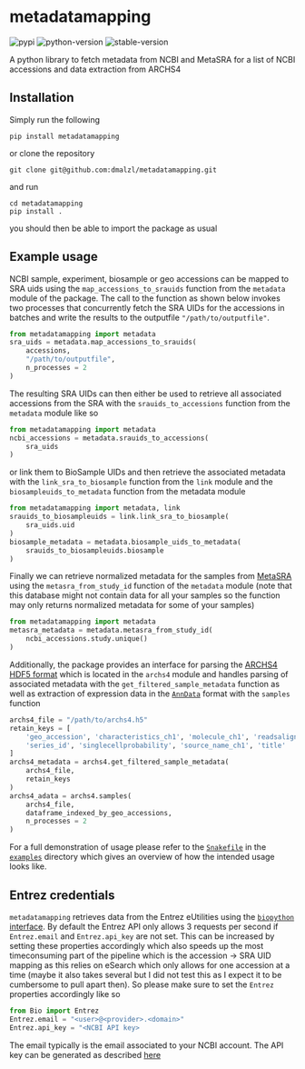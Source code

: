 # metadatamapping
![pypi](https://img.shields.io/badge/pypi-v1.1.3-blue)
![python-version](https://img.shields.io/badge/Python->=3.10-blue)
![stable-version](https://img.shields.io/badge/version-1.1.3-blue)

A python library to fetch metadata from NCBI and MetaSRA for a list of NCBI accessions and data extraction from ARCHS4

## Installation
Simply run the following
```commandline
pip install metadatamapping
```
or clone the repository 
```commandline
git clone git@github.com:dmalzl/metadatamapping.git
```
and run
```commandline
cd metadatamapping
pip install .
```
you should then be able to import the package as usual

## Example usage
NCBI sample, experiment, biosample or geo accessions can be mapped to SRA uids using the `map_accessions_to_srauids` function from the `metadata` module of the package. The call to the function as shown below invokes two processes that concurrently fetch the SRA UIDs for the accessions in batches and write the results to the outputfile `"/path/to/outputfile"`.
```python
from metadatamapping import metadata
sra_uids = metadata.map_accessions_to_srauids(
    accessions,
    "/path/to/outputfile",
    n_processes = 2
)
```
The resulting SRA UIDs can then either be used to retrieve all associated accessions from the SRA with the `srauids_to_accessions` function from the `metadata` module like so
```python
from metadatamapping import metadata
ncbi_accessions = metadata.srauids_to_accessions(
    sra_uids
)
```
or link them to BioSample UIDs and then retrieve the associated metadata with the `link_sra_to_biosample` function from the `link` module and the `biosampleuids_to_metadata` function from the metadata module
```python
from metadatamapping import metadata, link
srauids_to_biosampleuids = link.link_sra_to_biosample(
    sra_uids.uid
)
biosample_metadata = metadata.biosample_uids_to_metadata(
    srauids_to_biosampleuids.biosample
)
```
Finally we can retrieve normalized metadata for the samples from [MetaSRA](https://metasra.biostat.wisc.edu/) using the `metasra_from_study_id` function of the `metadata` module (note that this database might not contain data for all your samples so the function may only returns normalized metadata for some of your samples)
```python
from metadatamapping import metadata
metasra_metadata = metadata.metasra_from_study_id(
    ncbi_accessions.study.unique()
)
```
Additionally, the package provides an interface for parsing the [ARCHS4 HDF5 format](https://maayanlab.cloud/archs4/help.html) which is located in the `archs4` module and handles parsing of associated metadata with the `get_filtered_sample_metadata` function as well as extraction of expression data in the [`AnnData`](https://anndata.readthedocs.io/en/latest/generated/anndata.AnnData.html) format with the `samples` function
```python
archs4_file = "/path/to/archs4.h5"
retain_keys = [
    'geo_accession', 'characteristics_ch1', 'molecule_ch1', 'readsaligned', 'relation', 
    'series_id', 'singlecellprobability', 'source_name_ch1', 'title'
]
archs4_metadata = archs4.get_filtered_sample_metadata(
    archs4_file,
    retain_keys
)
archs4_adata = archs4.samples(
    archs4_file,
    dataframe_indexed_by_geo_accessions,
    n_processes = 2
)
```
For a full demonstration of usage please refer to the [`Snakefile`](https://github.com/dmalzl/metadatamapping/blob/main/examples/Snakefile) in the [`examples`](https://github.com/dmalzl/metadatamapping/tree/main/examples) directory which gives an overview of how the intended usage looks like.

## Entrez credentials
`metadatamapping` retrieves data from the Entrez eUtilities using the [`biopython` interface](https://biopython.org/docs/1.75/api/Bio.Entrez.html). By default the Entrez API only allows 3 requests per second if `Entrez.email` and `Entrez.api_key` are not set. This can be increased by setting these properties accordingly which also speeds up the most timeconsuming part of the pipeline which is the accession -> SRA UID mapping as this relies on eSearch which only allows for one accession at a time (maybe it also takes several but I did not test this as I expect it to be cumbersome to pull apart then). So please make sure to set the `Entrez` properties accordingly like so
```python
from Bio import Entrez
Entrez.email = "<user>@<provider>.<domain>"
Entrez.api_key = "<NCBI API key>
```
The email typically is the email associated to your NCBI account. The API key can be generated as described [here](https://support.nlm.nih.gov/knowledgebase/article/KA-05317/en-us)
